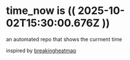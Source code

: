 # time_now is (( 2025-10-02T15:30:00.676Z ))

an automated repo that shows the currnent time

inspired by [breakingheatmap](https://github.com/breakingheatmap/breakingheatmap)